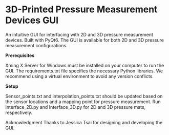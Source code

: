 # 3D-Printed Pressure Measurement Devices GUI
An intuitive GUI for interfacing with 2D and 3D pressure measurement devices. Built with PyQt6.
The GUI is available for both 2D and 3D pressure measurement configurations.

**Prerequisites**

Xming X Server for Windows must be installed on your computer to run the GUI.
The requirements.txt file specifies the necessary Python libraries. We recommend using a virtual environment to avoid any version conflicts.

**Setup**

Sensor_points.txt and interpolation_points.txt should be updated based on the sensor locations and a mapping point for pressure measurement.
Run Interface_2D.py and Interface_3D.py for 2D and 3D pressure mats, respectively.

Acknowledgment
Thanks to Jessica Tsai for designing and developing the GUI.
